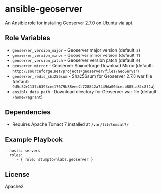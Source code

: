 # ansible-geoserver

An Ansible role for installing Geoserver 2.7.0 on Ubuntu via apt.

## Role Variables

- `geoserver_version_major` - Geoserver major version (default: `2`)
- `geoserver_version_minor` - Geoserver minor version (default: `7`)
- `geoserver_version_patch` - Geoserver version patch (default: `0`)
- `geoserver_mirror` - Geoserver Sourceforge Download Mirror (default: `http://sourceforge.net/projects/geoserver/files/GeoServer`)
- `geoserver_redis_sha256sum` - Sha256sum for Geoserver 2.7.0 war file (default: `9d5c52e1137c6393cee17679b88eee2d728842a7449da004cecb805da8fc8f1a`)
- `ansible_data_path` - Download directory for Geoserver war file (default: `/home/vagrant`)

## Dependencies

- Requires Apache Tomact 7 installed at `/var/lib/tomcat7/`


## Example Playbook

    - hosts: servers
      roles:
         - { role: stumptownlabs.geoserver }

## License

Apache2
